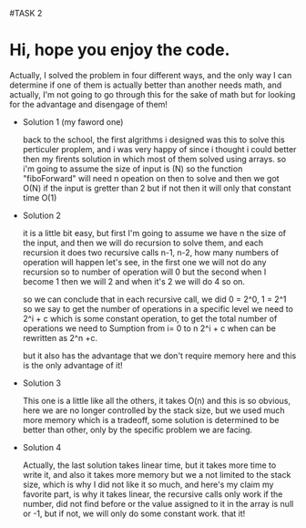 #TASK 2
# Hi, hope you enjoy the code.
<p>Actually, I solved the problem in four different ways, and the only way I can determine if one of them is actually better than another needs math, and actually, I'm not going to go through this for the sake of math but for looking for the advantage and disengage of them!</p>
<ul>
  <li>
    <p>Solution 1 (my faword one)</p>
    <span>
      back to the school, the first algrithms i designed was this to solve this perticuler proplem, and i was very happy of since i thought i could better then my firents solution in which most of them solved using arrays. 
      so i'm going to assume the size of input is (N) so the function "fiboForward" will need n opeation on then to solve and 
      then we got O(N) if the input is gretter than 2 but if not then it will only that constant time O(1)
    </span>
  </li>
  <li>
  <p>Solution 2</p>
  <span>
    it is a little bit easy, but first I'm going to assume we have n the size of the input, and then we will do recursion to solve them, and each recursion it does two recursive calls n-1, n-2, how many numbers of operation will happen let's see, in the first one we will not do any recursion so to number of operation will 0 but the second when I become 1 then we will 2 and when it's 2 we will do 4 so on.

so we can conclude that in each recursive call, we did 
0 = 2^0, 1 = 2^1 so we say to get the number of operations in a specific level we need to 2^i + c which is some constant operation,
to get the total number of operations we need
to Sumption from i= 0 to n 2^i + c when can be rewritten as 2^n +c.

but it also has the advantage that we don't require memory here and this is the only advantage of it!
  <span>
    <li>
      <p>Solution 3</p>
  <span>
    This one is a little like all the others, it takes O(n) and this is so obvious, here we are no longer controlled by the stack size, but we used much more memory which is a tradeoff, some solution is determined to be better than other, only by the specific problem we are facing.
  <span>
    </li>
        <li>
      <p>Solution 4</p>
  <span>
Actually, the last solution takes linear time, but it takes more time to write it, and also it takes more memory but we a not limited to the stack size, which is why I did not like it so much, and here's my claim my favorite part, is why it takes linear, the recursive calls only work if the number, did not find before or the value assigned to it in the array is null or -1, but if not, we will only do some constant work. that it! 
  <span>
    </li>
    
  </ul>
